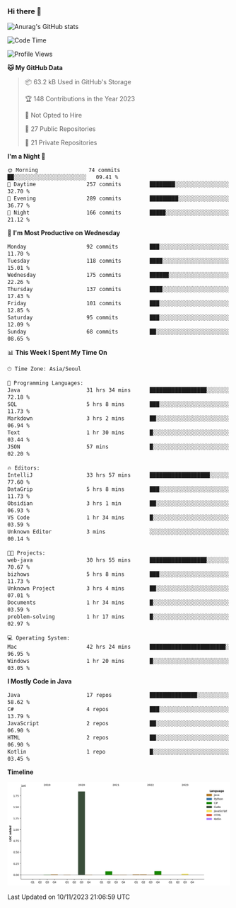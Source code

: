 ### Hi there 👋

![Anurag's GitHub stats](https://github-readme-stats.vercel.app/api?username=pllap&show_icons=true&theme=github_dark)

<!--START_SECTION:waka-->
![Code Time](http://img.shields.io/badge/Code%20Time-490%20hrs%2030%20mins-blue)

![Profile Views](http://img.shields.io/badge/Profile%20Views-2-blue)

**🐱 My GitHub Data** 

> 📦 63.2 kB Used in GitHub's Storage 
 > 
> 🏆 148 Contributions in the Year 2023
 > 
> 🚫 Not Opted to Hire
 > 
> 📜 27 Public Repositories 
 > 
> 🔑 21 Private Repositories 
 > 
**I'm a Night 🦉** 

```text
🌞 Morning                74 commits          ██░░░░░░░░░░░░░░░░░░░░░░░   09.41 % 
🌆 Daytime                257 commits         ████████░░░░░░░░░░░░░░░░░   32.70 % 
🌃 Evening                289 commits         █████████░░░░░░░░░░░░░░░░   36.77 % 
🌙 Night                  166 commits         █████░░░░░░░░░░░░░░░░░░░░   21.12 % 
```
📅 **I'm Most Productive on Wednesday** 

```text
Monday                   92 commits          ███░░░░░░░░░░░░░░░░░░░░░░   11.70 % 
Tuesday                  118 commits         ████░░░░░░░░░░░░░░░░░░░░░   15.01 % 
Wednesday                175 commits         ██████░░░░░░░░░░░░░░░░░░░   22.26 % 
Thursday                 137 commits         ████░░░░░░░░░░░░░░░░░░░░░   17.43 % 
Friday                   101 commits         ███░░░░░░░░░░░░░░░░░░░░░░   12.85 % 
Saturday                 95 commits          ███░░░░░░░░░░░░░░░░░░░░░░   12.09 % 
Sunday                   68 commits          ██░░░░░░░░░░░░░░░░░░░░░░░   08.65 % 
```


📊 **This Week I Spent My Time On** 

```text
🕑︎ Time Zone: Asia/Seoul

💬 Programming Languages: 
Java                     31 hrs 34 mins      ██████████████████░░░░░░░   72.18 % 
SQL                      5 hrs 8 mins        ███░░░░░░░░░░░░░░░░░░░░░░   11.73 % 
Markdown                 3 hrs 2 mins        ██░░░░░░░░░░░░░░░░░░░░░░░   06.94 % 
Text                     1 hr 30 mins        █░░░░░░░░░░░░░░░░░░░░░░░░   03.44 % 
JSON                     57 mins             █░░░░░░░░░░░░░░░░░░░░░░░░   02.20 % 

🔥 Editors: 
IntelliJ                 33 hrs 57 mins      ███████████████████░░░░░░   77.60 % 
DataGrip                 5 hrs 8 mins        ███░░░░░░░░░░░░░░░░░░░░░░   11.73 % 
Obsidian                 3 hrs 1 min         ██░░░░░░░░░░░░░░░░░░░░░░░   06.93 % 
VS Code                  1 hr 34 mins        █░░░░░░░░░░░░░░░░░░░░░░░░   03.59 % 
Unknown Editor           3 mins              ░░░░░░░░░░░░░░░░░░░░░░░░░   00.14 % 

🐱‍💻 Projects: 
web-java                 30 hrs 55 mins      ██████████████████░░░░░░░   70.67 % 
bizhows                  5 hrs 8 mins        ███░░░░░░░░░░░░░░░░░░░░░░   11.73 % 
Unknown Project          3 hrs 4 mins        ██░░░░░░░░░░░░░░░░░░░░░░░   07.01 % 
Documents                1 hr 34 mins        █░░░░░░░░░░░░░░░░░░░░░░░░   03.59 % 
problem-solving          1 hr 17 mins        █░░░░░░░░░░░░░░░░░░░░░░░░   02.97 % 

💻 Operating System: 
Mac                      42 hrs 24 mins      ████████████████████████░   96.95 % 
Windows                  1 hr 20 mins        █░░░░░░░░░░░░░░░░░░░░░░░░   03.05 % 
```

**I Mostly Code in Java** 

```text
Java                     17 repos            ███████████████░░░░░░░░░░   58.62 % 
C#                       4 repos             ███░░░░░░░░░░░░░░░░░░░░░░   13.79 % 
JavaScript               2 repos             ██░░░░░░░░░░░░░░░░░░░░░░░   06.90 % 
HTML                     2 repos             ██░░░░░░░░░░░░░░░░░░░░░░░   06.90 % 
Kotlin                   1 repo              █░░░░░░░░░░░░░░░░░░░░░░░░   03.45 % 
```



**Timeline**

![Lines of Code chart](https://raw.githubusercontent.com/pllap/pllap/main/assets/bar_graph.png)


 Last Updated on 10/11/2023 21:06:59 UTC
<!--END_SECTION:waka-->


<!--
**pllap/pllap** is a ✨ _special_ ✨ repository because its `README.md` (this file) appears on your GitHub profile.

Here are some ideas to get you started:

- 🔭 I’m currently working on ...
- 🌱 I’m currently learning ...
- 👯 I’m looking to collaborate on ...
- 🤔 I’m looking for help with ...
- 💬 Ask me about ...
- 📫 How to reach me: ...
- 😄 Pronouns: ...
- ⚡ Fun fact: ...
-->
